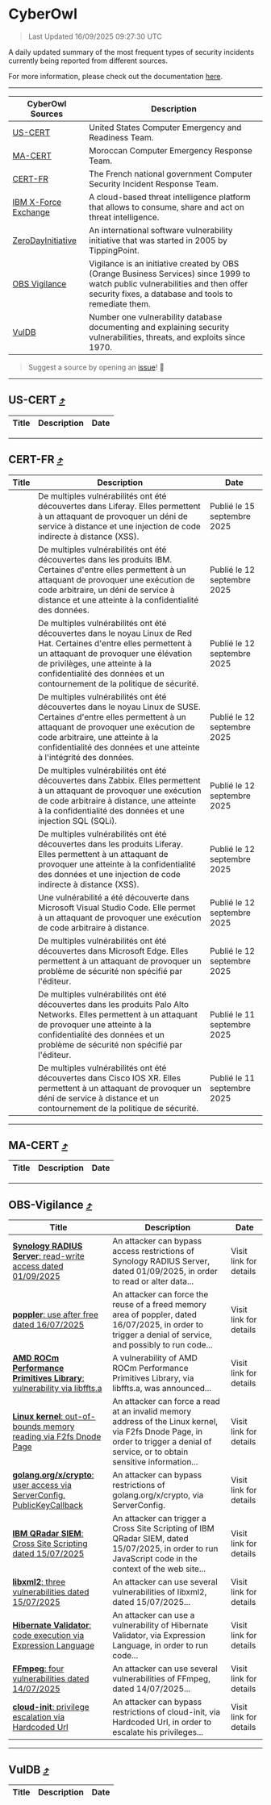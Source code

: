 
 <div id='top'></div>

# CyberOwl

 > Last Updated 16/09/2025 09:27:30 UTC
 
 A daily updated summary of the most frequent types of security incidents currently being reported from different sources.
 
 For more information, please check out the documentation [here](./docs/README.md).
 
 ---
 |CyberOwl Sources|Description|
 |---|---|
 |[US-CERT](#us-cert-arrow_heading_up)|United States Computer Emergency and Readiness Team.|
 |[MA-CERT](#ma-cert-arrow_heading_up)|Moroccan Computer Emergency Response Team.|
 |[CERT-FR](#cert-fr-arrow_heading_up)|The French national government Computer Security Incident Response Team.|
 |[IBM X-Force Exchange](#ibmcloud-arrow_heading_up)|A cloud-based threat intelligence platform that allows to consume, share and act on threat intelligence.|
 |[ZeroDayInitiative](#zerodayinitiative-arrow_heading_up)|An international software vulnerability initiative that was started in 2005 by TippingPoint.|
 |[OBS Vigilance](#obs-vigilance-arrow_heading_up)|Vigilance is an initiative created by OBS (Orange Business Services) since 1999 to watch public vulnerabilities and then offer security fixes, a database and tools to remediate them.|
 |[VulDB](#vuldb-arrow_heading_up)|Number one vulnerability database documenting and explaining security vulnerabilities, threats, and exploits since 1970.|
 
 > Suggest a source by opening an [issue](https://github.com/karimhabush/cyberowl/issues)! :raised_hands:
 ---

## US-CERT [:arrow_heading_up:](#cyberowl)

 |Title|Description|Date|
 |---|---|---|
 
 ---

## CERT-FR [:arrow_heading_up:](#cyberowl)

 |Title|Description|Date|
 |---|---|---|
 |[](https://www.cert.ssi.gouv.fr/avis/CERTFR-2025-AVI-0790/)|De multiples vulnérabilités ont été découvertes dans Liferay. Elles permettent à un attaquant de provoquer un déni de service à distance et une injection de code indirecte à distance (XSS).|Publié le 15 septembre 2025|
 |[](https://www.cert.ssi.gouv.fr/avis/CERTFR-2025-AVI-0789/)|De multiples vulnérabilités ont été découvertes dans les produits IBM. Certaines d'entre elles permettent à un attaquant de provoquer une exécution de code arbitraire, un déni de service à distance et une atteinte à la confidentialité des données.|Publié le 12 septembre 2025|
 |[](https://www.cert.ssi.gouv.fr/avis/CERTFR-2025-AVI-0788/)|De multiples vulnérabilités ont été découvertes dans le noyau Linux de Red Hat. Certaines d'entre elles permettent à un attaquant de provoquer une élévation de privilèges, une atteinte à la confidentialité des données et un contournement de la politique de sécurité.|Publié le 12 septembre 2025|
 |[](https://www.cert.ssi.gouv.fr/avis/CERTFR-2025-AVI-0787/)|De multiples vulnérabilités ont été découvertes dans le noyau Linux de SUSE. Certaines d'entre elles permettent à un attaquant de provoquer une exécution de code arbitraire, une atteinte à la confidentialité des données et une atteinte à l'intégrité des données.|Publié le 12 septembre 2025|
 |[](https://www.cert.ssi.gouv.fr/avis/CERTFR-2025-AVI-0786/)|De multiples vulnérabilités ont été découvertes dans Zabbix. Elles permettent à un attaquant de provoquer une exécution de code arbitraire à distance, une atteinte à la confidentialité des données et une injection SQL (SQLi).|Publié le 12 septembre 2025|
 |[](https://www.cert.ssi.gouv.fr/avis/CERTFR-2025-AVI-0785/)|De multiples vulnérabilités ont été découvertes dans les produits Liferay. Elles permettent à un attaquant de provoquer une atteinte à la confidentialité des données et une injection de code indirecte à distance (XSS).|Publié le 12 septembre 2025|
 |[](https://www.cert.ssi.gouv.fr/avis/CERTFR-2025-AVI-0784/)|Une vulnérabilité a été découverte dans Microsoft Visual Studio Code. Elle permet à un attaquant de provoquer une exécution de code arbitraire à distance.|Publié le 12 septembre 2025|
 |[](https://www.cert.ssi.gouv.fr/avis/CERTFR-2025-AVI-0783/)|De multiples vulnérabilités ont été découvertes dans Microsoft Edge. Elles permettent à un attaquant de provoquer un problème de sécurité non spécifié par l'éditeur.|Publié le 12 septembre 2025|
 |[](https://www.cert.ssi.gouv.fr/avis/CERTFR-2025-AVI-0782/)|De multiples vulnérabilités ont été découvertes dans les produits Palo Alto Networks. Elles permettent à un attaquant de provoquer une atteinte à la confidentialité des données et un problème de sécurité non spécifié par l'éditeur.|Publié le 11 septembre 2025|
 |[](https://www.cert.ssi.gouv.fr/avis/CERTFR-2025-AVI-0781/)|De multiples vulnérabilités ont été découvertes dans Cisco IOS XR. Elles permettent à un attaquant de provoquer un déni de service à distance et un contournement de la politique de sécurité.|Publié le 11 septembre 2025|
 
 ---

## MA-CERT [:arrow_heading_up:](#cyberowl)

 |Title|Description|Date|
 |---|---|---|
 
 ---

## OBS-Vigilance [:arrow_heading_up:](#cyberowl)

 |Title|Description|Date|
 |---|---|---|
 |[<a href="https://vigilance.fr/vulnerability/Synology-RADIUS-Server-read-write-access-dated-01-09-2025-48103" class="noirorange"><b>Synology RADIUS Server</b>: read-write access dated 01/09/2025</a>](https://vigilance.fr/vulnerability/Synology-RADIUS-Server-read-write-access-dated-01-09-2025-48103)|An attacker can bypass access restrictions of Synology RADIUS Server, dated 01/09/2025, in order to read or alter data...|Visit link for details|
 |[<a href="https://vigilance.fr/vulnerability/poppler-use-after-free-dated-16-07-2025-47717" class="noirorange"><b>poppler</b>: use after free dated 16/07/2025</a>](https://vigilance.fr/vulnerability/poppler-use-after-free-dated-16-07-2025-47717)|An attacker can force the reuse of a freed memory area of poppler, dated 16/07/2025, in order to trigger a denial of service, and possibly to run code...|Visit link for details|
 |[<a href="https://vigilance.fr/vulnerability/AMD-ROCm-Performance-Primitives-Library-vulnerability-via-libffts-a-48098" class="noirorange"><b>AMD ROCm Performance Primitives Library</b>: vulnerability via libffts.a</a>](https://vigilance.fr/vulnerability/AMD-ROCm-Performance-Primitives-Library-vulnerability-via-libffts-a-48098)|A vulnerability of AMD ROCm Performance Primitives Library, via libffts.a, was announced...|Visit link for details|
 |[<a href="https://vigilance.fr/vulnerability/Linux-kernel-out-of-bounds-memory-reading-via-F2fs-Dnode-Page-48097" class="noirorange"><b>Linux kernel</b>: out-of-bounds memory reading via F2fs Dnode Page</a>](https://vigilance.fr/vulnerability/Linux-kernel-out-of-bounds-memory-reading-via-F2fs-Dnode-Page-48097)|An attacker can force a read at an invalid memory address of the Linux kernel, via F2fs Dnode Page, in order to trigger a denial of service, or to obtain sensitive information...|Visit link for details|
 |[<a href="https://vigilance.fr/vulnerability/golang-org-x-crypto-user-access-via-ServerConfig-PublicKeyCallback-45907" class="noirorange"><b>golang.org/x/crypto</b>: user access via ServerConfig.<wbr>PublicKeyCallback</wbr></a>](https://vigilance.fr/vulnerability/golang-org-x-crypto-user-access-via-ServerConfig-PublicKeyCallback-45907)|An attacker can bypass restrictions of golang.org/x/crypto, via ServerConfig.|Visit link for details|
 |[<a href="https://vigilance.fr/vulnerability/IBM-QRadar-SIEM-Cross-Site-Scripting-dated-15-07-2025-47715" class="noirorange"><b>IBM QRadar SIEM</b>: Cross Site Scripting dated 15/07/2025</a>](https://vigilance.fr/vulnerability/IBM-QRadar-SIEM-Cross-Site-Scripting-dated-15-07-2025-47715)|An attacker can trigger a Cross Site Scripting of IBM QRadar SIEM, dated 15/07/2025, in order to run JavaScript code in the context of the web site...|Visit link for details|
 |[<a href="https://vigilance.fr/vulnerability/libxml2-three-vulnerabilities-dated-15-07-2025-47714" class="noirorange"><b>libxml2</b>: three vulnerabilities dated 15/07/2025</a>](https://vigilance.fr/vulnerability/libxml2-three-vulnerabilities-dated-15-07-2025-47714)|An attacker can use several vulnerabilities of libxml2, dated 15/07/2025...|Visit link for details|
 |[<a href="https://vigilance.fr/vulnerability/Hibernate-Validator-code-execution-via-Expression-Language-47712" class="noirorange"><b>Hibernate Validator</b>: code execution via Expression Language</a>](https://vigilance.fr/vulnerability/Hibernate-Validator-code-execution-via-Expression-Language-47712)|An attacker can use a vulnerability of Hibernate Validator, via Expression Language, in order to run code...|Visit link for details|
 |[<a href="https://vigilance.fr/vulnerability/FFmpeg-four-vulnerabilities-dated-14-07-2025-47709" class="noirorange"><b>FFmpeg</b>: four vulnerabilities dated 14/07/2025</a>](https://vigilance.fr/vulnerability/FFmpeg-four-vulnerabilities-dated-14-07-2025-47709)|An attacker can use several vulnerabilities of FFmpeg, dated 14/07/2025...|Visit link for details|
 |[<a href="https://vigilance.fr/vulnerability/cloud-init-privilege-escalation-via-Hardcoded-Url-47707" class="noirorange"><b>cloud-init</b>: privilege escalation via Hardcoded Url</a>](https://vigilance.fr/vulnerability/cloud-init-privilege-escalation-via-Hardcoded-Url-47707)|An attacker can bypass restrictions of cloud-init, via Hardcoded Url, in order to escalate his privileges...|Visit link for details|
 
 ---

## VulDB [:arrow_heading_up:](#cyberowl)

 |Title|Description|Date|
 |---|---|---|
 